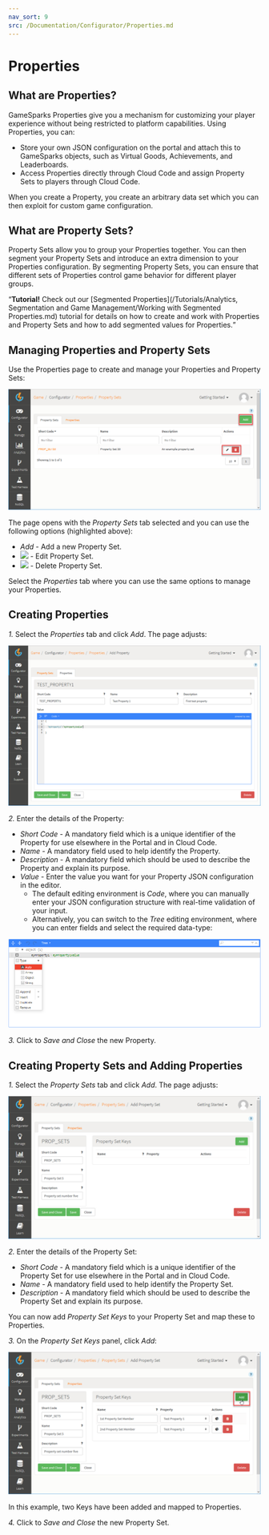 ```yaml
---
nav_sort: 9
src: /Documentation/Configurator/Properties.md
---
```


# Properties

## What are Properties?

GameSparks Properties give you a mechanism for customizing your player experience without being restricted to platform capabilities. Using Properties, you can:
* Store your own JSON configuration on the portal and attach this to GameSparks objects, such as Virtual Goods, Achievements, and Leaderboards.
* Access Properties directly through Cloud Code and assign Property Sets to players through Cloud Code.

When you create a Property, you create an arbitrary data set which you can then exploit for custom game configuration.

## What are Property Sets?

Property Sets allow you to group your Properties together. You can then segment your Property Sets and introduce an extra dimension to your Properties configuration. By segmenting Property Sets, you can ensure that different sets of Properties control game behavior for different player groups.

<q>**Tutorial!** Check out our [Segmented Properties](/Tutorials/Analytics, Segmentation and Game Management/Working with Segmented Properties.md) tutorial for details on how to create and work with Properties and Property Sets and how to add segmented values for Properties.</q>

## Managing Properties and Property Sets

Use the Properties page to create and manage your Properties and Property Sets:

![](img/Properties/8.png)

The page opens with the *Property Sets* tab selected and you can use the following options (highlighted above):

 * *Add* - Add a new Property Set.
 * ![](/img/icons/editicon.png) - Edit Property Set.
 * ![](/img/icons/deleteicon.png) - Delete Property Set.

Select the *Properties* tab where you can use the same options to manage your Properties.

## Creating Properties

*1.* Select the *Properties* tab and click *Add*. The page adjusts:

![](img/Properties/9.png)

*2.* Enter the details of the Property:
* *Short Code* - A mandatory field which is a unique identifier of the Property for use elsewhere in the Portal and in Cloud Code.
* *Name* - A mandatory field used to help identify the Property.
* *Description* - A mandatory field which should be used to describe the Property and explain its purpose.
* *Value* - Enter the value you want for your Property JSON configuration in the editor.
  * The default editing environment is *Code*, where you can manually enter your JSON configuration structure with real-time validation of your input.
  * Alternatively, you can switch to the *Tree* editing environment, where you can enter fields and select the required data-type:

![](img/Properties/10.png)

*3.* Click to *Save and Close* the new Property.


## Creating Property Sets and Adding Properties

*1.* Select the *Property Sets* tab and click *Add*. The page adjusts:

![](img/Properties/11.png)

*2.* Enter the details of the Property Set:
* *Short Code* - A mandatory field which is a unique identifier of the Property Set for use elsewhere in the Portal and in Cloud Code.
* *Name* - A mandatory field used to help identify the Property Set.
* *Description* - A mandatory field which should be used to describe the Property Set and explain its purpose.

You can now add *Property Set Keys* to your Property Set and map these to Properties.

*3.* On the *Property Set Keys* panel, click *Add*:

![](img/Properties/12.png)

In this example, two Keys have been added and mapped to Properties.

*4.* Click to *Save and Close* the new Property Set.
